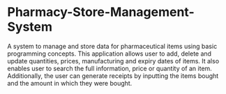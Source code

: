# Pharmacy-Store-Management-System
A system to manage and store data for pharmaceutical items using basic programming concepts.
This application allows user to add, delete and update quantities, prices, manufacturing and expiry dates of items.
It also enables user to search the full information, price or quantity of an item.
Additionally, the user can generate receipts by inputting the items bought and the amount in which they were bought.
